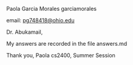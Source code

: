 Paola Garcia Morales 
garciamorales 

email: pg748418@ohio.edu

Dr. Abukamail,

My answers are recorded in the file answers.md

Thank you,
Paola 
cs2400, Summer Session
